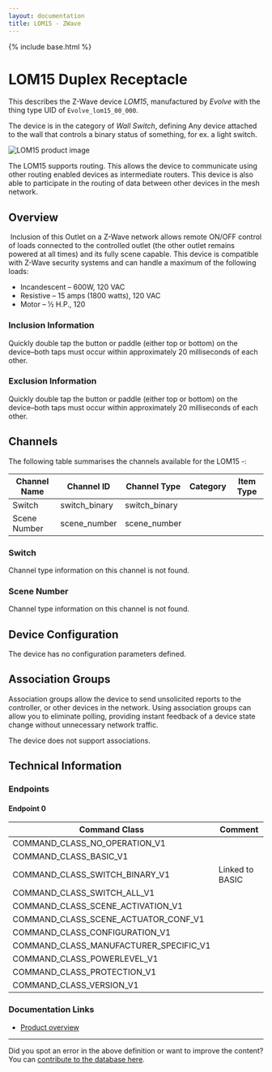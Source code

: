 ```yaml
---
layout: documentation
title: LOM15 - ZWave
---
```


{% include base.html %}

# LOM15 Duplex Receptacle
This describes the Z-Wave device *LOM15*, manufactured by *Evolve* with the thing type UID of ```Evolve_lom15_00_000```.

The device is in the category of *Wall Switch*, defining Any device attached to the wall that controls a binary status of something, for ex. a light switch.

![LOM15 product image](https://opensmarthouse.org/assets/zwave/attachments/660/lom15.png)


The LOM15 supports routing. This allows the device to communicate using other routing enabled devices as intermediate routers.  This device is also able to participate in the routing of data between other devices in the mesh network.

## Overview

 Inclusion of this Outlet on a Z-Wave network allows remote ON/OFF control of loads connected to the controlled outlet (the other outlet remains powered at all times) and its fully scene capable. This device is compatible with Z-Wave security systems and can handle a maximum of the following loads:

  * Incandescent – 600W, 120 VAC
  * Resistive – 15 amps (1800 watts), 120 VAC
  * Motor – ½ H.P., 120 

### Inclusion Information

Quickly double tap the button or paddle (either top or bottom) on the device–both taps must occur within approximately 20 milliseconds of each other.

### Exclusion Information

Quickly double tap the button or paddle (either top or bottom) on the device–both taps must occur within approximately 20 milliseconds of each other.

## Channels

The following table summarises the channels available for the LOM15 -:

| Channel Name | Channel ID | Channel Type | Category | Item Type |
|--------------|------------|--------------|----------|-----------|
| Switch | switch_binary | switch_binary |  |  | 
| Scene Number | scene_number | scene_number |  |  | 

### Switch
Channel type information on this channel is not found.

### Scene Number
Channel type information on this channel is not found.



## Device Configuration

The device has no configuration parameters defined.

## Association Groups

Association groups allow the device to send unsolicited reports to the controller, or other devices in the network. Using association groups can allow you to eliminate polling, providing instant feedback of a device state change without unnecessary network traffic.

The device does not support associations.
## Technical Information

### Endpoints

#### Endpoint 0

| Command Class | Comment |
|---------------|---------|
| COMMAND_CLASS_NO_OPERATION_V1| |
| COMMAND_CLASS_BASIC_V1| |
| COMMAND_CLASS_SWITCH_BINARY_V1| Linked to BASIC|
| COMMAND_CLASS_SWITCH_ALL_V1| |
| COMMAND_CLASS_SCENE_ACTIVATION_V1| |
| COMMAND_CLASS_SCENE_ACTUATOR_CONF_V1| |
| COMMAND_CLASS_CONFIGURATION_V1| |
| COMMAND_CLASS_MANUFACTURER_SPECIFIC_V1| |
| COMMAND_CLASS_POWERLEVEL_V1| |
| COMMAND_CLASS_PROTECTION_V1| |
| COMMAND_CLASS_VERSION_V1| |

### Documentation Links

* [Product overview](https://www.opensmarthouse.org/zwavedatabase/660/LOM-15.pdf)

---

Did you spot an error in the above definition or want to improve the content?
You can [contribute to the database here](https://www.opensmarthouse.org/zwavedatabase/660).
